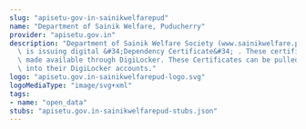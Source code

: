 ```yaml
---
slug: "apisetu-gov-in-sainikwelfarepud"
name: "Department of Sainik Welfare, Puducherry"
provider: "apisetu.gov.in"
description: "Department of Sainik Welfare Society (www.sainikwelfare.puducherry.gov.in)\
  \ is issuing digital &#34;Dependency Certificate&#34; . These certificates are being\
  \ made available through DigiLocker. These Certificates can be pulled by citizens\
  \ into their DigiLocker accounts."
logo: "apisetu.gov.in-sainikwelfarepud-logo.svg"
logoMediaType: "image/svg+xml"
tags:
- name: "open_data"
stubs: "apisetu.gov.in-sainikwelfarepud-stubs.json"
---
```


